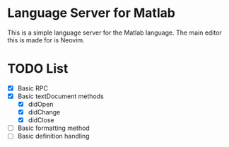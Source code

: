 # Language Server for Matlab

This is a simple language server for the Matlab language. The main editor this is made for is Neovim.

# TODO List

- [x] Basic RPC
- [x] Basic textDocument methods
  - [x] didOpen
  - [x] didChange
  - [x] didClose
- [ ] Basic formatting method
- [ ] Basic definition handling
